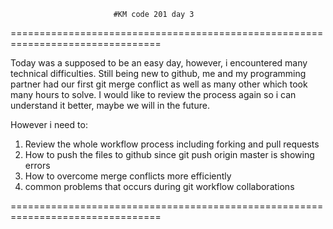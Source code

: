                            #KM code 201 day 3
================================================================================

Today was a supposed to be an easy day, however, i encountered many technical
difficulties. Still being new to github, me and my programming partner had our
first git merge conflict as well as many other which took many hours to solve.
I would like to review the process again so i can understand it better, maybe
we will in the future.

However i need to:
1. Review the whole workflow process including forking and pull requests
2. How to push the files to github since git push origin master is showing
   errors
3. How to overcome merge conflicts more efficiently
4. common problems that occurs during git workflow collaborations

================================================================================
